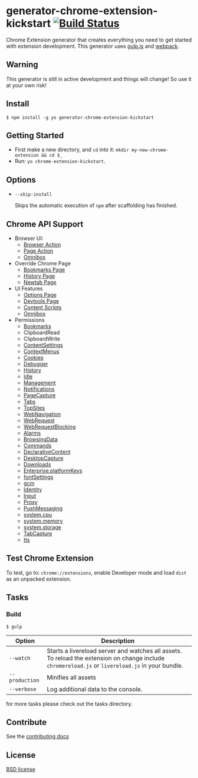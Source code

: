 # generator-chrome-extension-kickstart [![Build Status](https://secure.travis-ci.org/HaNdTriX/generator-chrome-extension-kickstart.png?branch=master)](https://travis-ci.org/HaNdTriX/generator-chrome-extension-kickstart)

Chrome Extension generator that creates everything you need to get started with extension development. 
This generator uses [gulp.js](http://gulpjs.com/) and [webpack](http://webpack.github.io/docs/).


## Warning

This generator is still in active development and things will change!
So use it at your own risk!

## Install

	$ npm install -g yo generator-chrome-extension-kickstart

## Getting Started

- First make a new directory, and `cd` into it: `mkdir my-new-chrome-extension && cd $_`
- Run: `yo chrome-extension-kickstart`.

## Options

* `--skip-install`

  Skips the automatic execution of `npm` after
  scaffolding has finished.
  
## Chrome API Support

* Browser UI:
  * [Browser Action](https://developer.chrome.com/extensions/browserAction)
  * [Page Action](https://developer.chrome.com/extensions/pageAction)
  * [Omnibox](https://developer.chrome.com/extensions/omnibox)
* Override Chrome Page
  * [Bookmarks Page](https://developer.chrome.com/extensions/override)
  * [History Page](https://developer.chrome.com/extensions/override)
  * [Newtab Page](https://developer.chrome.com/extensions/override)
* UI Features
  * [Options Page](https://developer.chrome.com/extensions/options)
  * [Devtools Page](https://developer.chrome.com/extensions/devtools)
  * [Content Scripts](https://developer.chrome.com/extensions/content_scripts)
  * [Omnibox](https://developer.chrome.com/extensions/omnibox)
* Permissions
  * [Bookmarks](https://developer.chrome.com/extensions/bookmarks)
  * ClipboardRead
  * ClipboardWrite
  * [ContentSettings](https://developer.chrome.com/extensions/contentSettings)
  * [ContextMenus](https://developer.chrome.com/extensions/contextMenus)
  * [Cookies](https://developer.chrome.com/extensions/cookies)
  * [Debugger](https://developer.chrome.com/extensions/debugger)
  * [History](https://developer.chrome.com/extensions/history)
  * [Idle](https://developer.chrome.com/extensions/idle)
  * [Management](https://developer.chrome.com/extensions/management)
  * [Notifications](https://developer.chrome.com/extensions/notifications)
  * [PageCapture](https://developer.chrome.com/extensions/pageCapture)
  * [Tabs](https://developer.chrome.com/extensions/tabs)
  * [TopSites](https://developer.chrome.com/extensions/topSites)
  * [WebNavigation](https://developer.chrome.com/extensions/webNavigation)
  * [WebRequest](https://developer.chrome.com/extensions/webRequest)
  * [WebRequestBlocking](https://developer.chrome.com/extensions/webRequest)
  * [Alarms](https://developer.chrome.com/extensions/alarms)
  * [BrowsingData](https://developer.chrome.com/extensions/browsingData)
  * [Commands](https://developer.chrome.com/extensions/commands)
  * [DeclarativeContent](https://developer.chrome.com/extensions/declarativeContent)
  * [DesktopCapture](https://developer.chrome.com/extensions/desktopCapture)
  * [Downloads](https://developer.chrome.com/extensions/downloads)
  * [Enterprise.platformKeys](https://developer.chrome.com/extensions/enterprise.platformKeys)
  * [fontSettings](https://developer.chrome.com/extensions/fontSettings)
  * [gcm](https://developer.chrome.com/extensions/gcm)
  * [Identity](https://developer.chrome.com/extensions/identity)
  * [Input](https://developer.chrome.com/extensions/input)
  * [Proxy](https://developer.chrome.com/extensions/proxy)
  * [PushMessaging](https://developer.chrome.com/extensions/pushMessaging)
  * [system.cpu](https://developer.chrome.com/extensions/system.cpu)
  * [system.memory](https://developer.chrome.com/extensions/system.memory)
  * [system.storage](https://developer.chrome.com/extensions/system.storage)
  * [TabCapture](https://developer.chrome.com/extensions/tabCapture)
  * [tts](https://developer.chrome.com/extensions/tts)

  
## Test Chrome Extension

To test, go to: `chrome://extensions`, enable Developer mode and load `dist` as an unpacked extension.

## Tasks

### Build

    $ gulp

| Option         | Description                                                                                                                                       |
|----------------|---------------------------------------------------------------------------------------------------------------------------------------------------|
| `--watch`      | Starts a livereload server and watches all assets. To reload the extension on change include `chromereload.js` or `livereload.js` in your bundle. |
| `--production` | Minifies all assets                                                                                                                               |
| `--verbose`    | Log additional data to the console.            

for more tasks please check out the tasks directory.

## Contribute

See the [contributing docs](https://github.com/yeoman/yeoman/blob/master/contributing.md)

## License

[BSD license](http://opensource.org/licenses/bsd-license.php)
